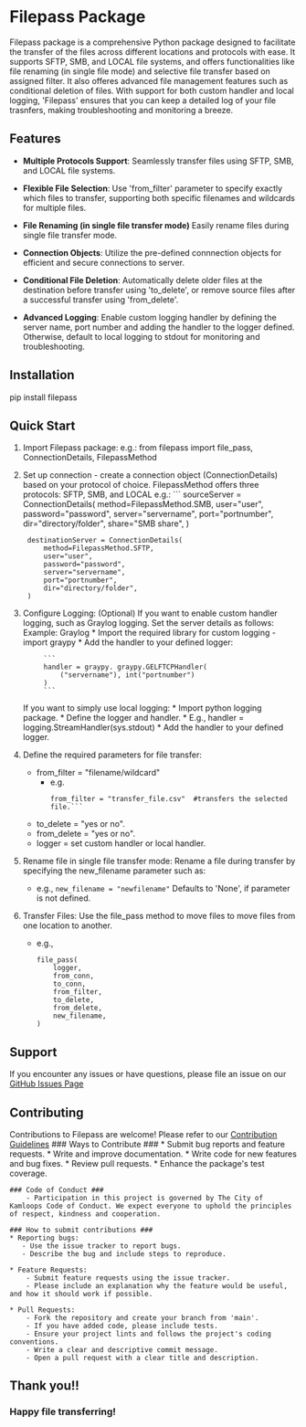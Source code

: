 # Filepass Package #

Filepass package is a comprehensive Python package designed to facilitate the transfer of the files across different locations and protocols with ease.
It supports SFTP, SMB, and LOCAL file systems, and offers functionalities like file renaming (in single file mode) and selective file transfer based on assigned filter.
It also offeres advanced file management features such as conditional deletion of files.
With support for both custom handler and local logging, 'Filepass' ensures that you can keep a detailed log of your file trasnfers, making troubleshooting and monitoring a breeze.


## Features ##

- **Multiple Protocols Support**:
Seamlessly transfer files using SFTP, SMB, and LOCAL file systems.

- **Flexible File Selection**:
Use 'from_filter' parameter to specify exactly which files to transfer, supporting both specific filenames and wildcards for multiple files.

- **File Renaming (in single file transfer mode)**
Easily rename files during single file transfer mode.

- **Connection Objects**:
Utilize the pre-defined connnection objects for efficient and secure connections to server.

- **Conditional File Deletion**:
Automatically delete older files at the destination before transfer using 'to_delete', or remove source files after a successful transfer using 'from_delete'.

- **Advanced Logging**:
Enable custom logging handler by defining the server name, port number and adding the handler to the logger defined. Otherwise, default to local logging to stdout for monitoring and troubleshooting.

## Installation ##

pip install filepass

## Quick Start ##
1. Import Filepass package:
    e.g.: from filepass import file_pass, ConnectionDetails, FilepassMethod

2. Set up connection - create a connection object (ConnectionDetails) based on your protocol of choice. FilepassMethod offers three protocols: SFTP, SMB, and LOCAL
    e.g.:
        ```
        sourceServer = ConnectionDetails(
        method=FilepassMethod.SMB,
        user="user",
        password="password",
        server="servername",
        port="portnumber",
        dir="directory/folder",
        share="SMB share",
    )

        destinationServer = ConnectionDetails(
            method=FilepassMethod.SFTP,
            user="user",
            password="password",
            server="servername",
            port="portnumber",
            dir="directory/folder",
        )


3. Configure Logging:
    (Optional)
    If you want to enable custom handler logging, such as Graylog logging. Set the server details as follows:
    Example: Graylog
        * Import the required library for custom logging - import graypy
        * Add the handler to your defined logger:

            ```
            handler = graypy. graypy.GELFTCPHandler(
                ("servername"), int("portnumber")
            )
            ```

    If you want to simply use local logging:
        * Import python logging package.
        * Define the logger and handler.
            * E.g., handler = logging.StreamHandler(sys.stdout)
        * Add the handler to your defined logger.

4. Define the required parameters for file transfer:
    * from_filter = "filename/wildcard"
        * e.g.
            ```from_filter = "*.txt"  #transfers all files in the directory, with .txt extension.
            from_filter = "transfer_file.csv"  #transfers the selected file.```
    * to_delete = "yes or no".
    * from_delete = "yes or no".
    * logger = set custom handler or local handler.

5. Rename file in single file transfer mode:
    Rename a file during transfer by specifying the new_filename parameter such as:
    * e.g., ```new_filename = "newfilename"```
    Defaults to 'None', if parameter is not defined.

6. Transfer Files:
    Use the file_pass method to move files to move files from one location to another.
    * e.g.,
        ```
        file_pass(
            logger,
            from_conn,
            to_conn,
            from_filter,
            to_delete,
            from_delete,
            new_filename,
        )
        ```

## Support ##
If you encounter any issues or have questions, please file an issue on our [GitHub Issues Page](https://github.com/cityofkamloops/filepass/issues)

## Contributing ##
Contributions to Filepass are welcome! Please refer to our [Contribution Guidelines](https://docs.github.com/en/contributing)
    ### Ways to Contribute ###
        * Submit bug reports and feature requests.
        * Write and improve documentation.
        * Write code for new features and bug fixes.
        * Review pull requests.
        * Enhance the package's test coverage.

    ### Code of Conduct ###
        - Participation in this project is governed by The City of Kamloops Code of Conduct. We expect everyone to uphold the principles of respect, kindness and cooperation.

    ### How to submit contributions ###
    * Reporting bugs:
       - Use the issue tracker to report bugs.
       - Describe the bug and include steps to reproduce.

    * Feature Requests:
        - Submit feature requests using the issue tracker.
        - Please include an explanation why the feature would be useful, and how it should work if possible.

    * Pull Requests:
        - Fork the repository and create your branch from 'main'.
        - If you have added code, please include tests.
        - Ensure your project lints and follows the project's coding conventions.
        - Write a clear and descriptive commit message.
        - Open a pull request with a clear title and description.

## Thank you!! ##

### Happy file transferring! ###
